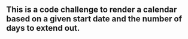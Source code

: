 ## This is a code challenge to render a calendar based on a given start date and the number of days to extend out.

